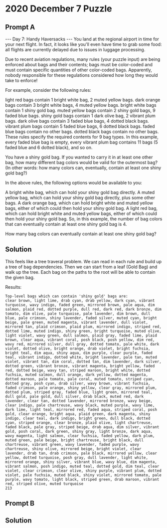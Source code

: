 # 2020 December 7 Puzzle

## Prompt A

--- Day 7: Handy Haversacks ---
You land at the regional airport in time for your next flight. In fact, it looks like you'll even have time to grab some food: all flights are currently delayed due to issues in luggage processing.

Due to recent aviation regulations, many rules (your puzzle input) are being enforced about bags and their contents; bags must be color-coded and must contain specific quantities of other color-coded bags. Apparently, nobody responsible for these regulations considered how long they would take to enforce!

For example, consider the following rules:

light red bags contain 1 bright white bag, 2 muted yellow bags.
dark orange bags contain 3 bright white bags, 4 muted yellow bags.
bright white bags contain 1 shiny gold bag.
muted yellow bags contain 2 shiny gold bags, 9 faded blue bags.
shiny gold bags contain 1 dark olive bag, 2 vibrant plum bags.
dark olive bags contain 3 faded blue bags, 4 dotted black bags.
vibrant plum bags contain 5 faded blue bags, 6 dotted black bags.
faded blue bags contain no other bags.
dotted black bags contain no other bags.
These rules specify the required contents for 9 bag types. In this example, every faded blue bag is empty, every vibrant plum bag contains 11 bags (5 faded blue and 6 dotted black), and so on.

You have a shiny gold bag. If you wanted to carry it in at least one other bag, how many different bag colors would be valid for the outermost bag? (In other words: how many colors can, eventually, contain at least one shiny gold bag?)

In the above rules, the following options would be available to you:

A bright white bag, which can hold your shiny gold bag directly.
A muted yellow bag, which can hold your shiny gold bag directly, plus some other bags.
A dark orange bag, which can hold bright white and muted yellow bags, either of which could then hold your shiny gold bag.
A light red bag, which can hold bright white and muted yellow bags, either of which could then hold your shiny gold bag.
So, in this example, the number of bag colors that can eventually contain at least one shiny gold bag is 4.

How many bag colors can eventually contain at least one shiny gold bag?

## Solution

This feels like a tree traveral problem. We can read in each rule and build up a tree of bag dependencies. Then we can start from a leaf (Gold Bag) and walk up the tree. Each bag on the paths to the root will be able to contain the given bag.

Results:

```
Top-level bags which can contain 'shiny gold' bags are:
clear brown, light lime, drab cyan, drab yellow, dark cyan, vibrant turquoise, wavy indigo, faded green, mirrored brown, pale aqua, dim salmon, plaid red, dotted purple, dull red, dark red, dark bronze, dim tomato, dim olive, pale turquoise, pale lavender, dim brown, dull blue, pale crimson, shiny lavender, faded silver, muted cyan, bright beige, pale green, muted magenta, vibrant lavender, dull violet, mirrored tan, plaid crimson, plaid plum, mirrored indigo, striped red, dotted lime, muted indigo, shiny green, bright turquoise, muted olive, light violet, wavy green, dull salmon, plaid gray, faded lime, plaid brown, clear aqua, vibrant coral, posh black, posh yellow, dim red, wavy red, mirrored silver, dull gray, dotted tomato, pale white, dark violet, dotted olive, bright orange, drab violet, bright fuchsia, bright teal, dim aqua, shiny aqua, dim purple, clear purple, faded teal, vibrant indigo, dotted white, bright lavender, pale tan, muted violet, vibrant tan, dim coral, dotted tan, dim lavender, dark silver, dotted green, vibrant bronze, vibrant magenta, bright yellow, faded red, dotted beige, wavy tan, striped maroon, bright white, dotted fuchsia, muted salmon, dull orange, dark yellow, dotted magenta, dotted maroon, pale tomato, pale coral, muted tomato, striped cyan, dotted gray, posh cyan, drab silver, wavy brown, vibrant fuchsia, faded crimson, pale orange, shiny yellow, clear gray, mirrored plum, dotted plum, striped gray, faded blue, light green, mirrored teal, dull gold, pale gold, dull silver, drab black, muted red, dark lavender, clear tan, dotted lavender, mirrored bronze, wavy beige, clear indigo, pale chartreuse, wavy black, muted purple, wavy lime, dark lime, light teal, mirrored red, faded aqua, striped coral, posh gold, clear orange, bright aqua, plaid green, dark magenta, shiny indigo, clear teal, dark indigo, bright green, dull black, dotted cyan, striped orange, clear bronze, plaid olive, light chartreuse, faded black, pale gray, striped beige, drab aqua, dim silver, vibrant gold, posh coral, dark green, shiny gray, light bronze, dark aqua, wavy magenta, light salmon, clear fuchsia, faded yellow, dark plum, muted green, pale beige, bright chartreuse, bright black, dull chartreuse, vibrant green, wavy lavender, faded purple, wavy chartreuse, shiny olive, mirrored beige, bright violet, clear lavender, drab tan, drab crimson, pale black, mirrored yellow, clear yellow, dotted turquoise, posh gray, dull lavender, light white, mirrored orange, shiny silver, vibrant blue, wavy blue, dim magenta, vibrant salmon, posh indigo, muted teal, dotted gold, dim teal, clear violet, clear crimson, clear olive, shiny purple, vibrant plum, dotted violet, pale fuchsia, muted black, shiny violet, mirrored tomato, pale purple, wavy tomato, light black, striped green, drab maroon, vibrant red, striped olive, muted turquoise
213
```

## Prompt B

## Solution
